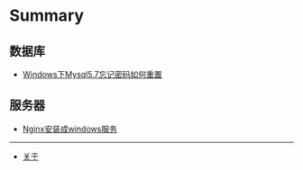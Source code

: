 # Summary

## 数据库
* [Windows下Mysql5.7忘记密码如何重置](./post/mysql/Windows下Mysql5.7忘记密码如何重置.md)

## 服务器
* [Nginx安装成windows服务](./post/nginx/Nginx安装成windows服务.md)

-----
* [关于](README.md)

